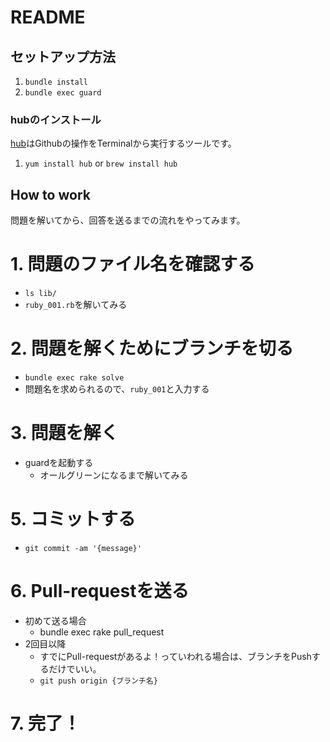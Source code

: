 # README

## セットアップ方法

1. `bundle install`
2. `bundle exec guard`

### hubのインストール

[hub](https://github.com/github/hub)はGithubの操作をTerminalから実行するツールです。

1. `yum install hub` or `brew install hub`

## How to work

問題を解いてから、回答を送るまでの流れをやってみます。

# 1. 問題のファイル名を確認する
  - `ls lib/`
  - `ruby_001.rb`を解いてみる
# 2. 問題を解くためにブランチを切る
  - `bundle exec rake solve`
  - 問題名を求められるので、`ruby_001`と入力する
# 3. 問題を解く
  - guardを起動する
    - オールグリーンになるまで解いてみる
# 5. コミットする
  - `git commit -am '{message}'`
# 6. Pull-requestを送る
  - 初めて送る場合
    - bundle exec rake pull_request
  - 2回目以降
    - すでにPull-requestがあるよ！っていわれる場合は、ブランチをPushするだけでいい。
    - `git push origin {ブランチ名}`
# 7. 完了！
